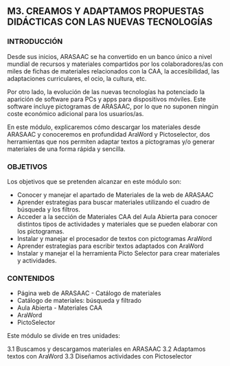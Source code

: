 ## M3. CREAMOS Y ADAPTAMOS PROPUESTAS DIDÁCTICAS CON LAS NUEVAS TECNOLOGÍAS

### INTRODUCCIÓN

Desde sus inicios, ARASAAC se ha convertido en un banco único a nivel mundial de recursos y materiales compartidos por los colaboradores/as con miles de fichas de materiales relacionados con la CAA, la accesibilidad, las adaptaciones curriculares, el ocio, la cultura, etc.

Por otro lado, la evolución de las nuevas tecnologías ha potenciado la aparición de software para PCs y apps para dispositivos móviles. Este software incluye pictogramas de ARASAAC, por lo que no suponen ningún coste económico adicional para los usuarios/as.

En este módulo, explicaremos cómo descargar los materiales desde ARASAAC y conoceremos en profundidad AraWord y Pictoselector, dos herramientas que nos permiten adaptar textos a pictogramas y/o generar materiales de una forma rápida y sencilla.

### OBJETIVOS

Los objetivos que se pretenden alcanzar en este módulo son:

-   Conocer y manejar el apartado de Materiales de la web de ARASAAC
-   Aprender estrategias para buscar materiales utilizando el cuadro de búsqueda y los filtros.
-   Acceder a la sección de Materiales CAA del Aula Abierta para conocer distintos tipos de actividades y materiales que se pueden elaborar con los pictogramas.
-   Instalar y manejar el procesador de textos con pictogramas AraWord 
-   Aprender estrategias para escribir textos adaptados con AraWord
-   Instalar y manejar el la herramienta Picto Selector para crear materiales y actividades.

### CONTENIDOS

-   Página web de ARASAAC - Catálogo de materiales
-   Catálogo de materiales: búsqueda y filtrado
-   Aula Abierta - Materiales CAA
-   AraWord
-   PictoSelector

Este módulo se divide en tres unidades:

3.1 Buscamos y descargamos materiales en ARASAAC
3.2 Adaptamos textos con AraWord
3.3 Diseñamos actividades con Pictoselector

<!--stackedit_data:
eyJoaXN0b3J5IjpbLTEwMjc2NzE3MDksNjc4MjgwOTE4LDczMD
k5ODExNl19
-->